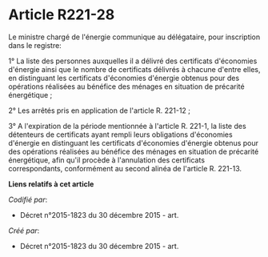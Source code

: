 # Article R221-28

Le ministre chargé de l'énergie communique au délégataire, pour inscription dans le registre:

1° La liste des personnes auxquelles il a délivré des certificats d'économies d'énergie ainsi que le nombre de certificats
délivrés à chacune d'entre elles, en distinguant les certificats d'économies d'énergie obtenus pour des opérations réalisées
au bénéfice des ménages en situation de précarité énergétique ;

2° Les arrêtés pris en application de l'article R. 221-12 ;

3° A l'expiration de la période mentionnée à l'article R. 221-1, la liste des détenteurs de certificats ayant rempli leurs
obligations d'économies d'énergie en distinguant les certificats d'économies d'énergie obtenus pour des opérations réalisées
au bénéfice des ménages en situation de précarité énergétique, afin qu'il procède à l'annulation des certificats
correspondants, conformément au second alinéa de l'article R. 221-13.

**Liens relatifs à cet article**

_Codifié par_:

  - Décret n°2015-1823 du 30 décembre 2015 - art.

_Créé par_:

  - Décret n°2015-1823 du 30 décembre 2015 - art.
